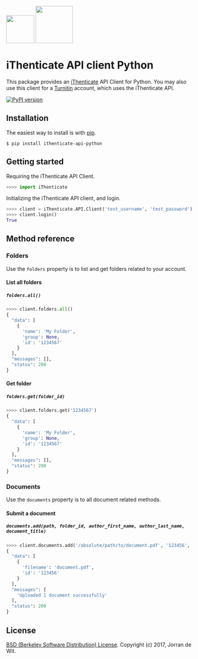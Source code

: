 [<img src="http://www.ithenticate.com/Portals/92785/images/iThenticate_Logo.png" height="75">](http://www.ithenticate.com/)
[<img src="http://go.turnitin.com/l/45292/2015-07-07/37ty9m/45292/77056/turnitin_logo_primary_rgb.png" height="100">](http://turnitin.com/)

# iThenticate API client Python

This package provides an [iThenticate](http://www.ithenticate.com/) API Client for Python. You may also use this client for a [Turnitin](http://turnitin.com/) account, which uses the iThenticate API.

[![PyPI version](https://badge.fury.io/py/ithenticate-api-python.svg)](https://badge.fury.io/py/ithenticate-api-python)

## Installation ##

The easiest way to install is with [pip](https://pip.pypa.io).
```
$ pip install ithenticate-api-python
```

## Getting started ##

Requiring the iThenticate API Client.

```python
>>>> import iThenticate
```

Initializing the iThenticate API client, and login.

```python
>>>> client = iThenticate.API.Client('test_username', 'test_password')
>>>> client.login()
True
```

## Method reference ##

### Folders ###

Use the `folders` property is to list and get folders related to your account.

#### List all folders ####
##### `folders.all()` #####

```python
>>>> client.folders.all()
{
  "data": [
    {
      'name': 'My Folder',
      'group': None,
      'id': '1234567'
    }
  ],
  "messages": [],
  "status": 200
}
```

#### Get folder ####
##### `folders.get(folder_id)` #####

```python
>>>> client.folders.get('1234567')
{
  "data": [
    {
      'name': 'My Folder',
      'group': None,
      'id': '1234567'
    }
  ],
  "messages": [],
  "status": 200
}
```

### Documents ###

Use the `documents` property is to all document related methods.

#### Submit a document ####
##### `documents.add(path, folder_id, author_first_name, author_last_name, document_title)` #####
```python
>>>> client.documents.add('/absolute/path/to/document.pdf', '123456', 'John', 'Doe', 'Document Title')
{
  "data": [
    {
      'filename': 'document.pdf',
      'id': '123456'
    }
  ],
  "messages": [
    'Uploaded 1 document successfully'
  ],
  "status": 200
}
```


## License ##
[BSD (Berkeley Software Distribution) License](https://opensource.org/licenses/bsd-license.php).
Copyright (c) 2017, Jorran de Wit.

